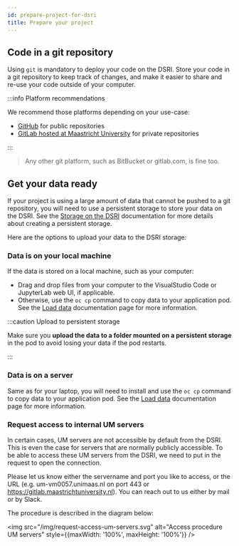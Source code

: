```yaml
---
id: prepare-project-for-dsri
title: Prepare your project
---
```


## Code in a git repository

Using `git` is mandatory to deploy your code on the DSRI. Store your code in a git repository to keep track of changes, and make it easier to share and re-use your code outside of your computer.

:::info Platform recommendations

We recommend those platforms depending on your use-case:

* [GitHub](https://github.com) for public repositories
* [GitLab hosted at Maastricht University](https://gitlab.maastrichtuniversity.nl) for private repositories

:::

> Any other git platform, such as BitBucket or gitlab.com, is fine too.

<!--

## Develop locally or on the DSRI?

You can develop directly on the DSRI using VisualStudio Code or JupyterLab.

If you prefer your local environment for development, and only run big tasks on the DSRI:

* Make sure your code **does not use absolute paths**. For example, `C://Desktop/myproject/data` will not work when running on the DSRI, use a relative path such as `../data`
* **Use `git`** to synchronize your local development code with the code on the DSRI

## Define your deployment strategy

<img src="/img/dsri-deploy-flowchart.png" alt="DSRI deployment flowchart" style={{maxWidth: '100%', maxHeight: '100%'}} />

-->

## Get your data ready

If your project is using a large amount of data that cannot be pushed to a git repository, you will need to use a persistent storage to store your data on the DSRI. See the [Storage on the DSRI](/docs/openshift-storage) documentation for more details about creating a persistent storage.

Here are the options to upload your data to the DSRI storage:

### Data is on your local machine

If the data is stored on a local machine, such as your computer:
* Drag and drop files from your computer to the VisualStudio Code or JupyterLab web UI, if applicable.
* Otherwise, use the `oc cp` command to copy data to your application pod. See the [Load data](/docs/openshift-load-data) documentation page for more information.

:::caution Upload to persistent storage

Make sure you **upload the data to a folder mounted on a persistent storage** in the pod to avoid losing your data if the pod restarts.

:::

### Data is on a server

Same as for your laptop, you will need to install and use the `oc cp` command to copy data to your application pod. See the [Load data](/docs/openshift-load-data) documentation page for more information.


### Request access to internal UM servers

In certain cases, UM servers are not accessible by default from the DSRI. This is even the case for servers that are normally publicly accessible. To be able to access these UM servers from the DSRI, we need to put in the request to open the connection. 

Please let us know either the servername and port you like to access, or the URL (e.g. um-vm0057.unimaas.nl on port 443 or https://gitlab.maastrichtuniversity.nl). You can reach out to us either by mail or by Slack.

The procedure is described in the diagram below:

<img src="/img/request-access-um-servers.svg" alt="Access procedure UM servers" style={{maxWidth: '100%', maxHeight: '100%'}} />

<!-- Check readme for source of the diagram -->
